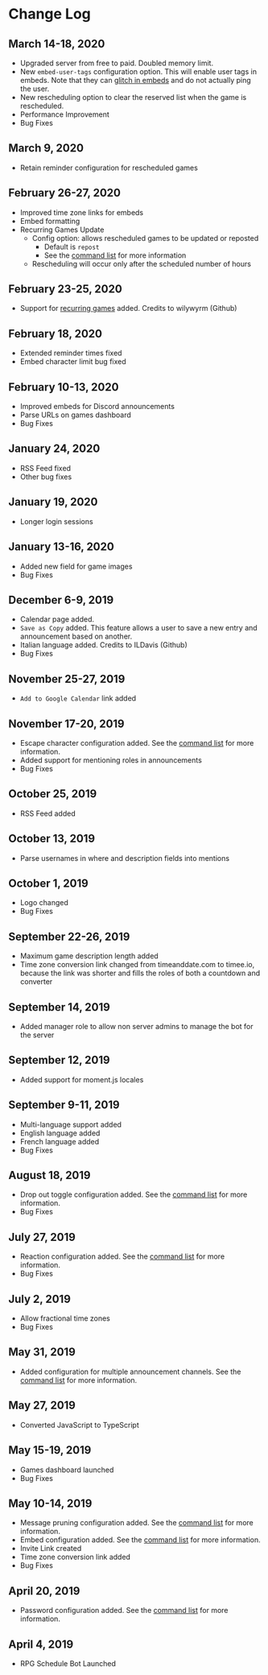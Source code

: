 # Change Log

## March 14-18, 2020

- Upgraded server from free to paid. Doubled memory limit.
- New `embed-user-tags` configuration option. This will enable user tags in embeds. Note that they can <a href="https://cdn.discordapp.com/attachments/532565396746928149/682786099679985665/unknown.png">glitch in embeds</a> and do not actually ping the user.
- New rescheduling option to clear the reserved list when the game is rescheduled.
- Performance Improvement
- Bug Fixes

## March 9, 2020

- Retain reminder configuration for rescheduled games

## February 26-27, 2020

- Improved time zone links for embeds
- Embed formatting
- Recurring Games Update
  - Config option: allows rescheduled games to be updated or reposted
    - Default is `repost`
    - See the [command list](https://github.com/sillvva/rpg-schedule/blob/master/README.md) for more information
  - Rescheduling will occur only after the scheduled number of hours

## February 23-25, 2020

- Support for [recurring games](https://github.com/sillvva/rpg-schedule/pull/143) added. Credits to wilywyrm (Github)

## February 18, 2020

- Extended reminder times fixed
- Embed character limit bug fixed

## February 10-13, 2020

- Improved embeds for Discord announcements
- Parse URLs on games dashboard
- Bug Fixes

## January 24, 2020

- RSS Feed fixed
- Other bug fixes

## January 19, 2020

- Longer login sessions

## January 13-16, 2020

- Added new field for game images
- Bug Fixes

## December 6-9, 2019

- Calendar page added.
- `Save as Copy` added. This feature allows a user to save a new entry and announcement based on another.
- Italian language added. Credits to ILDavis (Github)
- Bug Fixes

## November 25-27, 2019

- `Add to Google Calendar` link added

## November 17-20, 2019

- Escape character configuration added. See the [command list](https://github.com/sillvva/rpg-schedule/blob/master/README.md) for more information.
- Added support for mentioning roles in announcements
- Bug Fixes

## October 25, 2019

- RSS Feed added

## October 13, 2019

- Parse usernames in where and description fields into mentions

## October 1, 2019

- Logo changed
- Bug Fixes

## September 22-26, 2019

- Maximum game description length added
- Time zone conversion link changed from timeanddate.com to timee.io, because the link was shorter and fills the roles of both a countdown and converter

## September 14, 2019

- Added manager role to allow non server admins to manage the bot for the server

## September 12, 2019

- Added support for moment.js locales

## September 9-11, 2019

- Multi-language support added
- English language added
- French language added
- Bug Fixes

## August 18, 2019

- Drop out toggle configuration added. See the [command list](https://github.com/sillvva/rpg-schedule/blob/master/README.md) for more information.
- Bug Fixes

## July 27, 2019

- Reaction configuration added. See the [command list](https://github.com/sillvva/rpg-schedule/blob/master/README.md) for more information.
- Bug Fixes

## July 2, 2019

- Allow fractional time zones
- Bug Fixes

## May 31, 2019

- Added configuration for multiple announcement channels. See the [command list](https://github.com/sillvva/rpg-schedule/blob/master/README.md) for more information.

## May 27, 2019

- Converted JavaScript to TypeScript

## May 15-19, 2019

- Games dashboard launched
- Bug Fixes

## May 10-14, 2019

- Message pruning configuration added. See the [command list](https://github.com/sillvva/rpg-schedule/blob/master/README.md) for more information.
- Embed configuration added. See the [command list](https://github.com/sillvva/rpg-schedule/blob/master/README.md) for more information.
- Invite Link created
- Time zone conversion link added
- Bug Fixes

## April 20, 2019

- Password configuration added. See the [command list](https://github.com/sillvva/rpg-schedule/blob/master/README.md) for more information.

## April 4, 2019
- RPG Schedule Bot Launched